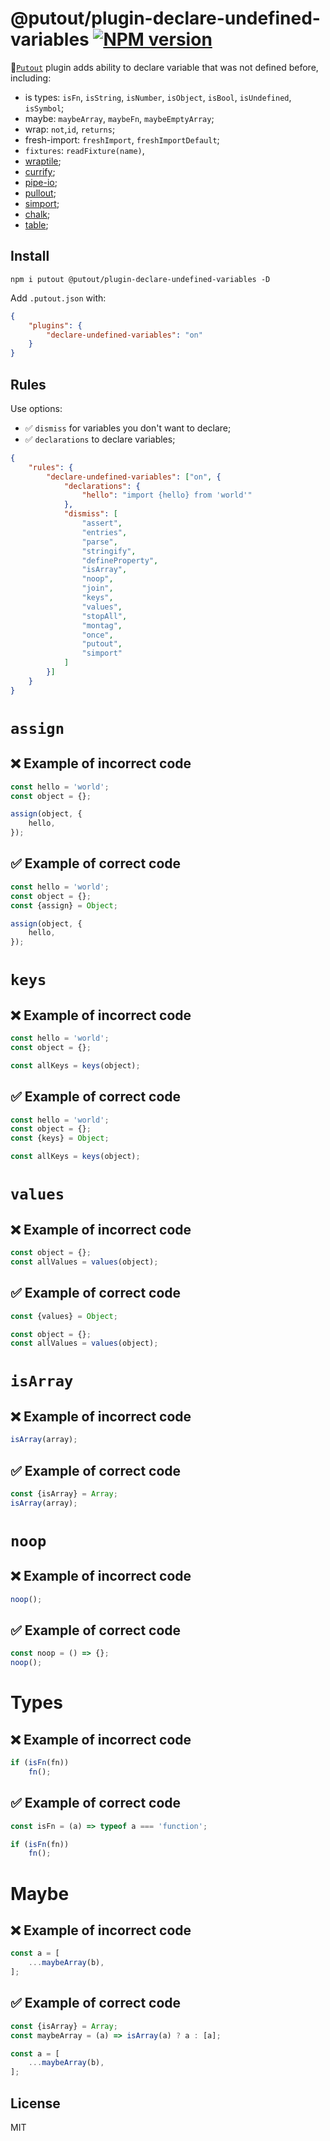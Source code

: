 # @putout/plugin-declare-undefined-variables [![NPM version][NPMIMGURL]][NPMURL]

[NPMIMGURL]: https://img.shields.io/npm/v/@putout/plugin-declare-undefined-variables.svg?style=flat&longCache=true
[NPMURL]: https://npmjs.org/package/@putout/plugin-declare-undefined-variables"npm"

🐊[`Putout`](https://github.com/coderaiser/putout) plugin adds ability to declare variable that was not defined before, including:

- is types: `isFn`, `isString`, `isNumber`, `isObject`, `isBool`, `isUndefined`, `isSymbol`;
- maybe: `maybeArray`, `maybeFn`, `maybeEmptyArray`;
- wrap: `not`,`id`, `returns`;
- fresh-import: `freshImport`, `freshImportDefault`;
- `fixtures`: `readFixture(name)`,
- [wraptile](https://github.com/coderaiser/wraptile);
- [currify](https://github.com/coderaiser/currify);
- [pipe-io](https://github.com/coderaiser/pipe-io);
- [pullout](https://github.com/coderaiser/pullout);
- [simport](https://github.com/coderaiser/simport);
- [chalk](https://www.npmjs.com/package/chalk);
- [table](https://www.npmjs.com/package/table);

## Install

```
npm i putout @putout/plugin-declare-undefined-variables -D
```

Add `.putout.json` with:

```json
{
    "plugins": {
        "declare-undefined-variables": "on"
    }
}
```

## Rules

Use options:

- ✅ `dismiss` for variables you don't want to declare;
- ✅ `declarations` to declare variables;

```json
{
    "rules": {
        "declare-undefined-variables": ["on", {
            "declarations": {
                "hello": "import {hello} from 'world'"
            },
            "dismiss": [
                "assert",
                "entries",
                "parse",
                "stringify",
                "defineProperty",
                "isArray",
                "noop",
                "join",
                "keys",
                "values",
                "stopAll",
                "montag",
                "once",
                "putout",
                "simport"
            ]
        }]
    }
}
```

# `assign`

## ❌ Example of incorrect code

```js
const hello = 'world';
const object = {};

assign(object, {
    hello,
});
```

## ✅ Example of correct code

```js
const hello = 'world';
const object = {};
const {assign} = Object;

assign(object, {
    hello,
});
```

# `keys`

## ❌ Example of incorrect code

```js
const hello = 'world';
const object = {};

const allKeys = keys(object);
```

## ✅ Example of correct code

```js
const hello = 'world';
const object = {};
const {keys} = Object;

const allKeys = keys(object);
```

# `values`

## ❌ Example of incorrect code

```js
const object = {};
const allValues = values(object);
```

## ✅ Example of correct code

```js
const {values} = Object;

const object = {};
const allValues = values(object);
```

# `isArray`

## ❌ Example of incorrect code

```js
isArray(array);
```

## ✅ Example of correct code

```js
const {isArray} = Array;
isArray(array);
```

# `noop`

## ❌ Example of incorrect code

```js
noop();
```

## ✅ Example of correct code

```js
const noop = () => {};
noop();
```

# Types

## ❌ Example of incorrect code

```js
if (isFn(fn))
    fn();
```

## ✅ Example of correct code

```js
const isFn = (a) => typeof a === 'function';

if (isFn(fn))
    fn();
```

# Maybe

## ❌ Example of incorrect code

```js
const a = [
    ...maybeArray(b),
];
```

## ✅ Example of correct code

```js
const {isArray} = Array;
const maybeArray = (a) => isArray(a) ? a : [a];

const a = [
    ...maybeArray(b),
];
```

## License

MIT
